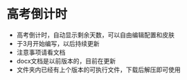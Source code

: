 # 高考倒计时
* 高考倒计时，自动显示剩余天数，可以自由编辑配置和皮肤
* 于3月开始编写，以后持续更新
* 注意事项请看文档
* docx文档是以前版本的，目前在更新
* 文件夹内已经有上个版本的可执行文件，下载后解压即可使用
